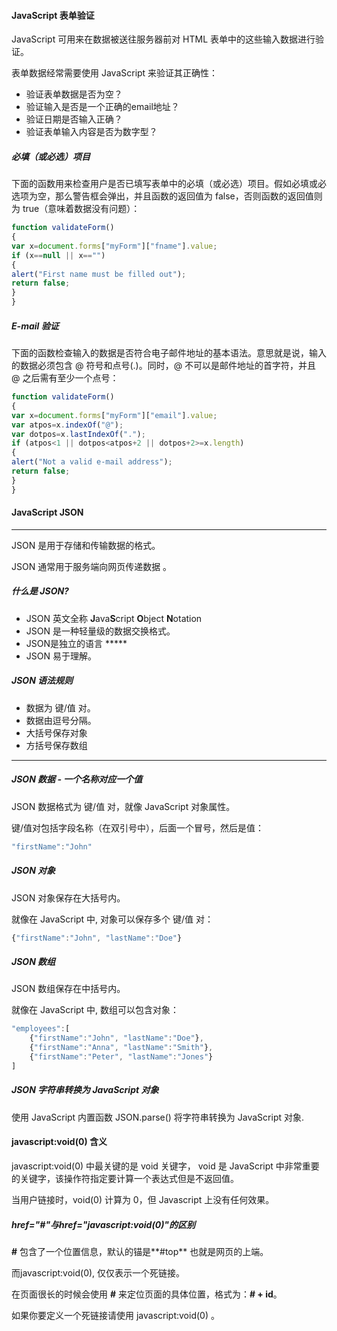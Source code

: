 #### JavaScript 表单验证

JavaScript 可用来在数据被送往服务器前对 HTML 表单中的这些输入数据进行验证。

表单数据经常需要使用 JavaScript 来验证其正确性：

- 验证表单数据是否为空？
- 验证输入是否是一个正确的email地址？
- 验证日期是否输入正确？
- 验证表单输入内容是否为数字型？

##### 必填（或必选）项目

下面的函数用来检查用户是否已填写表单中的必填（或必选）项目。假如必填或必选项为空，那么警告框会弹出，并且函数的返回值为 false，否则函数的返回值则为 true（意味着数据没有问题）：

```javascript
function validateForm()        
{        
var x=document.forms["myForm"]["fname"].value;     
if (x==null || x=="")        
{        
alert("First name must be filled out");        
return false;        
}        
}
```

##### E-mail 验证

下面的函数检查输入的数据是否符合电子邮件地址的基本语法。意思就是说，输入的数据必须包含 @ 符号和点号(.)。同时，@ 不可以是邮件地址的首字符，并且 @ 之后需有至少一个点号：

```javascript
function validateForm()        
{        
var x=document.forms["myForm"]["email"].value;     
var atpos=x.indexOf("@");        
var dotpos=x.lastIndexOf(".");        
if (atpos<1 || dotpos<atpos+2 || dotpos+2>=x.length)        
{        
alert("Not a valid e-mail address");        
return false;        
}       
}
```

#### JavaScript JSON

------

JSON 是用于存储和传输数据的格式。

JSON 通常用于服务端向网页传递数据 。

##### 什么是 JSON?

- JSON 英文全称 **J**ava**S**cript **O**bject **N**otation
- JSON 是一种轻量级的数据交换格式。
- JSON是独立的语言 *****
- JSON 易于理解。

##### JSON 语法规则

- 数据为 键/值 对。
- 数据由逗号分隔。
- 大括号保存对象
- 方括号保存数组

------

##### JSON 数据 - 一个名称对应一个值

JSON 数据格式为 键/值 对，就像 JavaScript 对象属性。

键/值对包括字段名称（在双引号中），后面一个冒号，然后是值：

```javascript
"firstName":"John"
```

##### JSON 对象

JSON 对象保存在大括号内。

就像在 JavaScript 中, 对象可以保存多个 键/值 对：

```javascript
{"firstName":"John", "lastName":"Doe"}
```

##### JSON 数组

JSON 数组保存在中括号内。

就像在 JavaScript 中, 数组可以包含对象：

```javascript
"employees":[        
    {"firstName":"John", "lastName":"Doe"},        
    {"firstName":"Anna", "lastName":"Smith"},     
    {"firstName":"Peter", "lastName":"Jones"}        
]
```

##### JSON 字符串转换为 JavaScript 对象

使用 JavaScript 内置函数 JSON.parse() 将字符串转换为 JavaScript 对象.



#### javascript:void(0) 含义

javascript:void(0) 中最关键的是 void 关键字， void 是 JavaScript 中非常重要的关键字，该操作符指定要计算一个表达式但是不返回值。

当用户链接时，void(0) 计算为 0，但 Javascript 上没有任何效果。

##### href="#"与href="javascript:void(0)"的区别

**#** 包含了一个位置信息，默认的锚是**#top** 也就是网页的上端。

而javascript:void(0), 仅仅表示一个死链接。

在页面很长的时候会使用 **#** 来定位页面的具体位置，格式为：**# + id**。

如果你要定义一个死链接请使用 javascript:void(0) 。